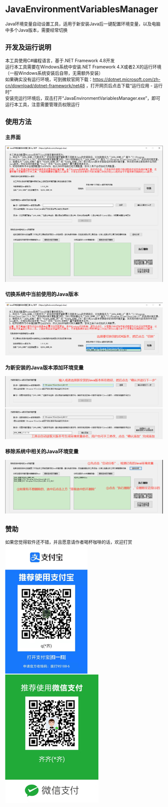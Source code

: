 # JavaEnvironmentVariablesManager
Java环境变量自动设置工具，适用于新安装Java后一键配置环境变量，以及电脑中多个Java版本，需要经常切换

## 开发及运行说明

本工具使用C#编程语言，基于.NET Framework 4.8开发<br />
运行本工具需要在Windows系统中安装.NET Framework 4.X或者2.X的运行环境（一般Windows系统安装后自带，无需额外安装）<br />如果确实没有运行环境，可到微软官网下载：https://dotnet.microsoft.com/zh-cn/download/dotnet-framework/net48 ，打开网页后点击下载“运行应用 - 运行时”<br />
安装完运行环境后，双击打开“JavaEnvironmentVariablesManager.exe”，即可运行本工具，注意需要管理员权限运行

## 使用方法
### 主界面
![](使用说明/主界面.png)
<br />
### 切换系统中当前使用的Java版本
![](使用说明/1、切换系统中当前使用的Java版本.png)
<br />
### 为新安装的Java版本添加环境变量
![](使用说明/2-1、为新安装的Java版本添加环境变量.png)
![](使用说明/2-2、为新安装的Java版本添加环境变量.png)
<br />

### 移除系统中相关的Java环境变量
![](使用说明/3、移除系统中相关的Java环境变量.png)
<br />

## 赞助
如果您觉得软件还不错，并且愿意请作者喝杯咖啡的话，欢迎打赏<br/>
<img src="使用说明/alipay.jpg" style="zoom:40%;" />
<img src="使用说明/wechat.jpg" style="zoom:40%;" />